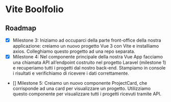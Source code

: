 # Vite Boolfolio

## Roadmap

- [x] Milestone 3: Iniziamo ad occuparci della parte front-office della nostra applicazione: creiamo un nuovo progetto Vue 3 con Vite e installiamo axios. Colleghiamo questo progetto ad una repo separata.
- [x] Milestone 4: Nel componente principale della nostra Vue App facciamo una chiamata API all’endpoint costruito nel progetto Laravel (milestone 1) e recuperiamo tutti i progetti dal nostro back-end. Stampiamo in console i risultati e verifichiamo di ricevere i dati correttamente.
- [] Milestone 5: Creiamo un nuovo componente ProjectCard, che corrisponde ad una card per visualizzare un progetto. Utilizziamo questo componente per visualizzare tutti i progetti ricevuti tramite API.
